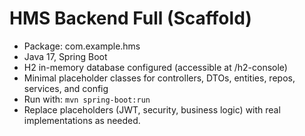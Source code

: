 # HMS Backend Full (Scaffold)
- Package: com.example.hms
- Java 17, Spring Boot
- H2 in-memory database configured (accessible at /h2-console)
- Minimal placeholder classes for controllers, DTOs, entities, repos, services, and config
- Run with: `mvn spring-boot:run`
- Replace placeholders (JWT, security, business logic) with real implementations as needed.

